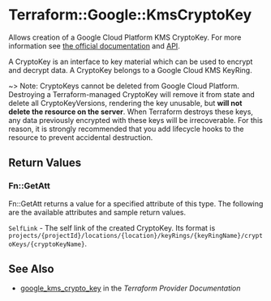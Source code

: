 # Terraform::Google::KmsCryptoKey

Allows creation of a Google Cloud Platform KMS CryptoKey. For more information see
[the official documentation](https://cloud.google.com/kms/docs/object-hierarchy#key)
and
[API](https://cloud.google.com/kms/docs/reference/rest/v1/projects.locations.keyRings.cryptoKeys).

A CryptoKey is an interface to key material which can be used to encrypt and decrypt data. A CryptoKey belongs to a
Google Cloud KMS KeyRing.

~> Note: CryptoKeys cannot be deleted from Google Cloud Platform. Destroying a
Terraform-managed CryptoKey will remove it from state and delete all
CryptoKeyVersions, rendering the key unusable, but **will not delete the
resource on the server**. When Terraform destroys these keys, any data
previously encrypted with these keys will be irrecoverable. For this reason, it
is strongly recommended that you add lifecycle hooks to the resource to prevent
accidental destruction.

## Return Values

### Fn::GetAtt

Fn::GetAtt returns a value for a specified attribute of this type. The following are the available attributes and sample return values.

`SelfLink` - The self link of the created CryptoKey. Its format is `projects/{projectId}/locations/{location}/keyRings/{keyRingName}/cryptoKeys/{cryptoKeyName}`.

## See Also

* [google_kms_crypto_key](https://www.terraform.io/docs/providers/google/r/kms_crypto_key.html) in the _Terraform Provider Documentation_